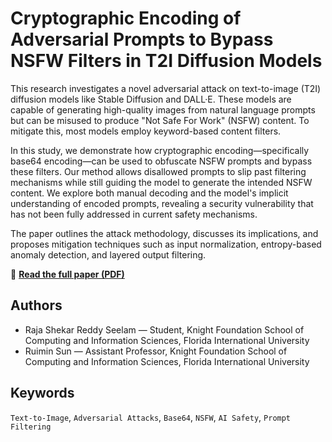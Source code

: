 # Cryptographic Encoding of Adversarial Prompts to Bypass NSFW Filters in T2I Diffusion Models

This research investigates a novel adversarial attack on text-to-image (T2I) diffusion models like Stable Diffusion and DALL·E. These models are capable of generating high-quality images from natural language prompts but can be misused to produce "Not Safe For Work" (NSFW) content. To mitigate this, most models employ keyword-based content filters.

In this study, we demonstrate how cryptographic encoding—specifically base64 encoding—can be used to obfuscate NSFW prompts and bypass these filters. Our method allows disallowed prompts to slip past filtering mechanisms while still guiding the model to generate the intended NSFW content. We explore both manual decoding and the model's implicit understanding of encoded prompts, revealing a security vulnerability that has not been fully addressed in current safety mechanisms.

The paper outlines the attack methodology, discusses its implications, and proposes mitigation techniques such as input normalization, entropy-based anomaly detection, and layered output filtering.

📄 **[Read the full paper (PDF)](Istudy_final.pdf)**

## Authors

- Raja Shekar Reddy Seelam — Student, Knight Foundation School of Computing and Information Sciences, Florida International University
- Ruimin Sun — Assistant Professor, Knight Foundation School of Computing and Information Sciences, Florida International University

## Keywords

`Text-to-Image`, `Adversarial Attacks`, `Base64`, `NSFW`, `AI Safety`, `Prompt Filtering`

